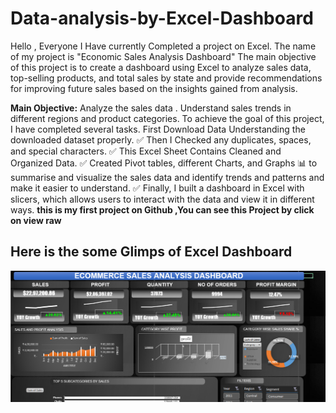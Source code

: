 # Data-analysis-by-Excel-Dashboard
Hello , Everyone 
I Have currently Completed a project on Excel. The name of my project is "Economic Sales Analysis Dashboard" The main objective of this project is to create a dashboard using Excel to analyze  sales data, top-selling products, and total sales by state and provide recommendations for improving future sales based on the insights gained from analysis.

**Main Objective:**
Analyze the sales data .
Understand sales trends in different regions and product categories.
To achieve the goal of this project, I have completed several tasks.
First Download Data 
 Understanding the downloaded dataset properly.
✅ Then I Checked any duplicates, spaces, and special characters.
✅ This Excel Sheet Contains Cleaned and Organized Data.
✅ Created Pivot tables, different Charts, and Graphs 📊 to summarise and visualize the sales data and identify trends and patterns and make it easier to understand.
✅ Finally, I built a dashboard in Excel with slicers, which allows users to interact with the data and view it in different ways.
  **this is my first project on Github ,You can see this Project by click on view raw**
##  **Here is the some Glimps of Excel Dashboard**
  ![Dashboard](https://github.com/Mandarsir24/Data-analysis-by-Excel-Dashboard/blob/main/img2.png)
